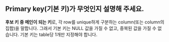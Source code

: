 ## Primary key(기본 키)가 무엇인지 설명해 주세요.

**후보 키 중 메인이 되는 키**로, 각 row를 unique하게 구분하는 column(또는 column의 집합)을 말합니다. 그래서 기본 키는 NULL 값을 가질 수 없고, 중복된 값을 가질 수 없습니다. 기본 키는 table당 1개만 지정해야 합니다.
